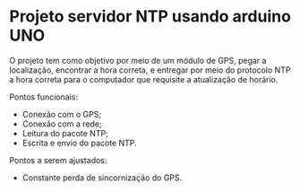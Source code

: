 # Projeto servidor NTP usando arduino UNO

O projeto tem como objetivo por meio de um módulo de GPS, pegar a localização, encontrar a hora correta, e entregar por meio do protocolo NTP a hora correta para o computador que requisite a atualização de horário.

Pontos funcionais:
- Conexão com o GPS;
- Conexão com a rede;
- Leitura do pacote NTP;
- Escrita e envio do pacote NTP.

Pontos a serem ajustados:
- Constante perda de sincornização do GPS.
